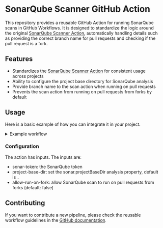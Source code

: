 # SonarQube Scanner GitHub Action

This repository provides a reusable GitHub Action for running SonarQube scans in GitHub Workflows.
It is designed to standardize the logic around the original [SonarQube Scanner Action](https://github.com/SonarSource/sonarqube-scan-action),
automatically handling details such as providing the correct branch name for pull requests and checking if the pull request is a fork.

## Features

- Standardizes the [SonarQube Scanner Action](https://github.com/SonarSource/sonarqube-scan-action) for consistent usage across projects
- Ability to configure the project base directory for SonarQube analysis
- Provide branch name to the scan action when running on pull requests
- Prevents the scan action from running on pull requests from forks by default

## Usage

Here is a basic example of how you can integrate it in your project.

<details>
  <summary>Example workflow</summary>

This workflow is executed automatically on push to the main branch, on a pull request and can also be executed manually from the actions tab `workflow_dispatch`.

In the code below you need to replace `${{ secrets.SONAR_TOKEN }}` with the secret that contains the SonarQube token you want to use.

```yml
name: Run SonarCloud scanner

on:
  workflow_dispatch:
  pull_request:
  push:
    branches:
      - main

jobs:
    sonarcloud-scanner:
    runs-on: ubuntu-latest
    steps:
      - name: Checkout repository
        uses: actions/checkout@v4

      # Using the action
      - name: Install dependencies
        uses: minvws/action-sonarcube-cloud@v1
        with:
            sonar-token: ${{ secrets.SONAR_TOKEN }}
```

</details>

### Configuration

The action has inputs. The inputs are:

- sonar-token: the SonarQube token
- project-base-dir: set the sonar.projectBaseDir analysis property, default is `.`
- allow-run-on-fork: allow SonarQube scan to run on pull requests from forks (default: false)

## Contributing

If you want to contribute a new pipeline, please check the reusable workflow guidelines in the
[GitHub documentation](https://docs.github.com/en/actions/using-workflows/reusing-workflows#creating-a-reusable-workflow).
